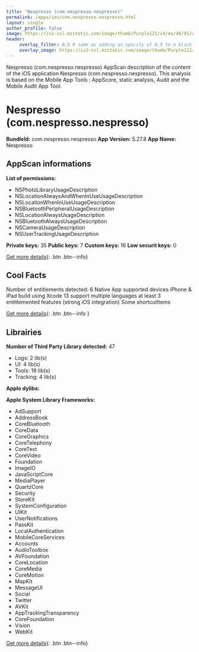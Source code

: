 ```yaml
---
title: "Nespresso (com.nespresso.nespresso)"
permalink: /apps/ios/com.nespresso.nespresso.html
layout: single
author_profile: false
image: https://is2-ssl.mzstatic.com/image/thumb/Purple122/v4/ee/48/91/ee48910e-d66a-f149-ffa6-289ff3133c32/AppIcon-0-0-1x_U007emarketing-0-0-0-10-0-0-sRGB-0-0-0-GLES2_U002c0-512MB-85-220-0-0.png/512x512bb.jpg
header: 
     overlay_filter: 0.5 # same as adding an opacity of 0.5 to a black background
     overlay_image: https://is2-ssl.mzstatic.com/image/thumb/Purple122/v4/ee/48/91/ee48910e-d66a-f149-ffa6-289ff3133c32/AppIcon-0-0-1x_U007emarketing-0-0-0-10-0-0-sRGB-0-0-0-GLES2_U002c0-512MB-85-220-0-0.png/512x512bb.jpg
---
```

Nespresso (com.nespresso.nespresso) AppScan description of the content of the iOS application Nespresso (com.nespresso.nespresso). This analysis is based on the Mobile App Tools : AppScore, static analysis, Audit and the Mobile Audit App Tool.

# Nespresso (com.nespresso.nespresso)

**BundleId:** com.nespresso.nespresso
**App Version:** 5.27.8
**App Name:** Nespresso


## AppScan informations 

**List of permissions:** 
- NSPhotoLibraryUsageDescription
- NSLocationAlwaysAndWhenInUseUsageDescription
- NSLocationWhenInUseUsageDescription
- NSBluetoothPeripheralUsageDescription
- NSLocationAlwaysUsageDescription
- NSBluetoothAlwaysUsageDescription
- NSCameraUsageDescription
- NSUserTrackingUsageDescription
  
  
**Private keys:** 35
**Public keys:** 7
**Custom keys:** 16
**Low securit keys:** 0
  
[Get more details](/pricing.html){: .btn .btn--info}

## Cool Facts

Number of entitlements detected: 6
Native App
supported devices iPhone & iPad
build using Xcode 13
support multiple languages
at least 3 entitlemented features (strong iOS integration)
Some shortcutItems 
  
[Get more details](/pricing.html){: .btn .btn--info }

## Librairies 
**Number of Third Party Library detected:** 47
- Logs: 2 lib(s)
- UI: 4 lib(s)
- Tools: 19 lib(s)
- Tracking: 4 lib(s)


**Apple dylibs:**


**Apple System Library Frameworks:**
- AdSupport
- AddressBook
- CoreBluetooth
- CoreData
- CoreGraphics
- CoreTelephony
- CoreText
- CoreVideo
- Foundation
- ImageIO
- JavaScriptCore
- MediaPlayer
- QuartzCore
- Security
- StoreKit
- SystemConfiguration
- UIKit
- UserNotifications
- PassKit
- LocalAuthentication
- MobileCoreServices
- Accounts
- AudioToolbox
- AVFoundation
- CoreLocation
- CoreMedia
- CoreMotion
- MapKit
- MessageUI
- Social
- Twitter
- AVKit
- AppTrackingTransparency
- CoreFoundation
- Vision
- WebKit


  
[Get more details](/pricing.html){: .btn .btn--info}

